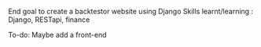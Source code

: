 End goal to create a backtestor website using Django 
Skills learnt/learning : Django, RESTapi, finance

To-do:
Maybe add a front-end 
